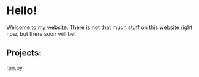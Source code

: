 # Hello!
Welcome to my website.
There is not that much stuff on this website right now, but there soon will be!

## Projects:
[run.py](http://runpy.oddcell.ca)
